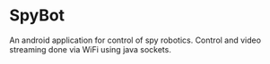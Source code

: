 SpyBot
======

An android application for control of spy robotics. Control and video streaming done via WiFi using java sockets.

